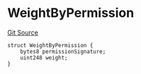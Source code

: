# WeightByPermission
[Git Source](https://github.com/llama-community/vertex-v1/blob/c0a7c9f04e342708f9be1f47af1a4e805eea767d/src/utils/Structs.sol)


```solidity
struct WeightByPermission {
    bytes8 permissionSignature;
    uint248 weight;
}
```

